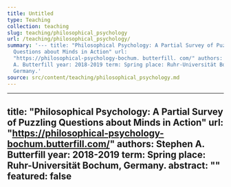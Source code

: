 ```yaml
---
title: Untitled
type: Teaching
collection: teaching
slug: teaching/philosophical_psychology
url: /teaching/philosophical_psychology/
summary: '--- title: "Philosophical Psychology: A Partial Survey of Puzzling
  Questions about Minds in Action" url:
  "https://philosophical-psychology-bochum. butterfill. com/" authors: Stephen
  A. Butterfill year: 2018-2019 term: Spring place: Ruhr-Universität Bochum,
  Germany.'
source: src/content/teaching/philosophical_psychology.md
---
```


---
title: "Philosophical Psychology: A Partial Survey of Puzzling Questions about Minds in Action"
url: "https://philosophical-psychology-bochum.butterfill.com/"
authors: Stephen A. Butterfill
year: 2018-2019
term: Spring
place: Ruhr-Universität Bochum, Germany.
abstract: ""
featured: false
---
